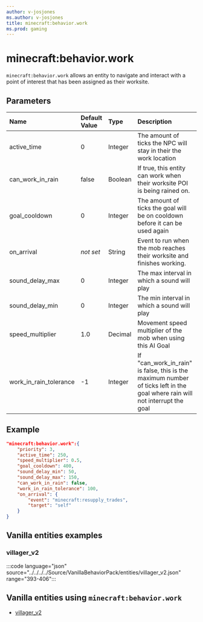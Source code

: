 ```yaml
---
author: v-josjones
ms.author: v-josjones
title: minecraft:behavior.work
ms.prod: gaming
---
```


# minecraft:behavior.work

`minecraft:behavior.work` allows an entity to navigate and interact with a point of interest that has been assigned as their worksite.

## Parameters

|Name |Default Value  |Type  |Description  |
|:----------|:----------|:----------|:----------|
|active_time| 0| Integer| The amount of ticks the NPC will stay in their the work location |
|can_work_in_rain| false| Boolean| If true, this entity can work when their worksite POI is being rained on. |
|goal_cooldown| 0| Integer| The amount of ticks the goal will be on cooldown before it can be used again |
|on_arrival|*not set* | String|  Event to run when the mob reaches their worksite and finishes working. |
|sound_delay_max| 0| Integer| The max interval in which a sound will play |
|sound_delay_min| 0| Integer| The min interval in which a sound will play |
|speed_multiplier| 1.0| Decimal| Movement speed multiplier of the mob when using this AI Goal |
|work_in_rain_tolerance| -1| Integer| If "can_work_in_rain" is false, this is the maximum number of ticks left in the goal where rain will not interrupt the goal |

## Example

```json
"minecraft:behavior.work":{
    "priority": 3,
    "active_time": 250,
    "speed_multiplier": 0.5,
    "goal_cooldown": 400,
    "sound_delay_min": 50,
    "sound_delay_max": 150,
    "can_work_in_rain": false,
    "work_in_rain_tolerance": 100,
    "on_arrival": {
        "event": "minecraft:resupply_trades",
        "target": "self"
    }
}
```

## Vanilla entities examples

### villager_v2

:::code language="json" source="../../../../Source/VanillaBehaviorPack/entities/villager_v2.json" range="393-406":::

## Vanilla entities using `minecraft:behavior.work`

- [villager_v2](../../../../Source/VanillaBehaviorPack_Snippets/entities/villager_v2.md)
